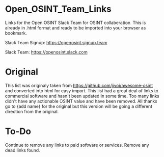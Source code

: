 # Open_OSINT_Team_Links
Links for the Open OSINT Slack Team for OSINT collaberation. This is already in .html format and ready to be imported into your browser as bookmark.

Slack Team Signup: https://openosint.signup.team

Slack Team: https://openosint.slack.com

# Original
This list was originaly taken from https://github.com/jivoi/awesome-osint and converted into html for easy import. This list had a great deal of links to commercial software and hasn't been updated in some time. Too many links didn't have any actionable OSINT value and have been removed. All thanks go to {add name} for the original but this version will be going a different direction from the original.

# To-Do
Continue to remove any links to paid software or services.
Remove any dead links found.




